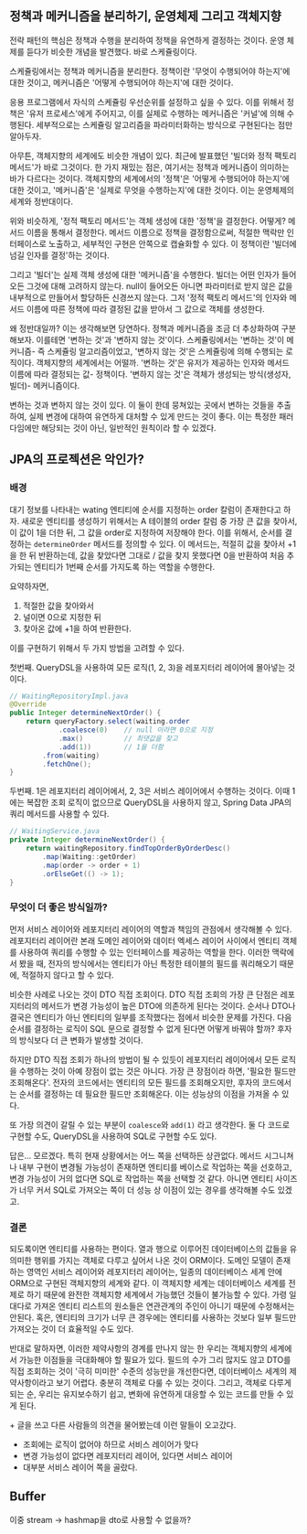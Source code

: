 ## 정책과 메커니즘을 분리하기, 운영체제 그리고 객체지향

전략 패턴의 핵심은 정책과 수행을 분리하여 정책을 유연하게 결정하는 것이다. 운영 체제를 듣다가 비슷한 개념을 발견했다. 바로 스케쥴링이다.

스케쥴링에서는 정책과 메커니즘을 분리한다. 정책이란 '무엇이 수행되어야 하는지'에 대한 것이고, 메커니즘은 '어떻게 수행되어야 하는지'에 대한 것이다.

응용 프로그램에서 자식의 스케쥴링 우선순위를 설정하고 싶을 수 있다. 이를 위해서 정책은 '유저 프로세스'에게 주어지고, 이를 실제로 수행하는 메커니즘은 '커널'에 의해 수행된다. 세부적으로는 스케쥴링 알고리즘을 파라미터화하는 방식으로 구현된다는 점만 알아두자.

아무튼, 객체지향의 세계에도 비슷한 개념이 있다. 최근에 발표했던 '빌더와 정적 팩토리 메서드'가 바로 그것이다.
한 가지 재밌는 점은, 여기서는 정책과 메커니즘이 의미하는 바가 다르다는 것이다. 객체지향의 세계에서의 '정책'은 '어떻게 수행되어야 하는지'에 대한 것이고, '메커니즘'은 '실제로 무엇을 수행하는지'에 대한 것이다. 이는 운영체제의 세계와 정반대이다. 

위와 비슷하게, '정적 팩토리 메서드'는 객체 생성에 대한 '정책'을 결정한다. 어떻게? 메서드 이름을 통해서 결정한다. 메서드 이름으로 정책을 결정함으로써, 적절한 맥락만 인터페이스로 노출하고, 세부적인 구현은 안쪽으로 캡슐화할 수 있다. 이 정책이란 '빌더에 넘길 인자를 결정'하는 것이다.

그리고 '빌더'는 실제 객체 생성에 대한 '메커니즘'을 수행한다. 빌더는 어떤 인자가 들어오든 그것에 대해 고려하지 않는다. null이 들어오든 아니면 파라미터로 받지 않은 값을 내부적으로 만들어서 할당하든 신경쓰지 않는다. 그저 '정적 팩토리 메서드'의 인자와 메서드 이름에 따른 정책에 따라 결정된 값을 받아서 그 값으로 객체를 생성한다.

왜 정반대일까? 이는 생각해보면 당연하다. 정책과 메커니즘을 조금 더 추상화하여 구분해보자. 이를테면 '변하는 것'과 '변하지 않는 것'이다. 스케쥴링에서는 '변하는 것'이 메커니즘- 즉 스케쥴링 알고리즘이었고, '변하지 않는 것'은 스케쥴링에 의해 수행되는 로직이다. 객체지향의 세계에서는 어떨까. '변하는 것'은 유저가 제공하는 인자와 메서드 이름에 따라 결정되는 값- 정책이다. '변하지 않는 것'은 객체가 생성되는 방식(생성자, 빌더)- 메커니즘이다. 

변하는 것과 변하지 않는 것이 있다. 이 둘이 한데 뭉쳐있는 곳에서 변하는 것들을 추출하여, 실제 변경에 대하여 유연하게 대처할 수 있게 만드는 것이 좋다. 이는 특정한 패러다임에만 해당되는 것이 아닌, 일반적인 원칙이라 할 수 있겠다.

## JPA의 프로젝션은 악인가?

### 배경

대기 정보를 나타내는 wating 엔티티에 순서를 지정하는 order 칼럼이 존재한다고 하자. 새로운 엔티티를 생성하기 위해서는 A 테이블의 order 칼럼 중 가장 큰 값을 찾아서, 이 값이 1을 더한 뒤, 그 값을 order로 지정하여 저장해야 한다. 이를 위해서, 순서를 결정하는 `determineOrder` 메서드를 정의할 수 있다. 이 메서드는, 적절히 값을 찾아서 +1을 한 뒤 반환하는데, 값을 찾았다면 그대로 / 값을 찾지 못했다면 0을 반환하여 처음 추가되는 엔티티가 1번째 순서를 가지도록 하는 역할을 수행한다. 

요약하자면, 
1) 적절한 값을 찾아와서 
2) 널이면 0으로 지정한 뒤 
3) 찾아온 값에 +1을 하여 반환한다.

이를 구현하기 위해서 두 가지 방법을 고려할 수 있다.

첫번째. QueryDSL을 사용하여 모든 로직(1, 2, 3)을 레포지터리 레이어에 몰아넣는 것이다.

```java
// WaitingRepositoryImpl.java
@Override
public Integer determineNextOrder() {
    return queryFactory.select(waiting.order
            .coalesce(0)    // null 이라면 0으로 지정
            .max()          // 최댓값을 찾고
            .add(1))        // 1을 더함
        .from(waiting)
        .fetchOne();
}
```

두번째. 1은 레포지터리 레이어에서, 2, 3은 서비스 레이어에서 수행하는 것이다. 이때 1에는 복잡한 조회 로직이 없으므로 QueryDSL을 사용하지 않고, Spring Data JPA의 쿼리 메서드를 사용할 수 있다.

```java
// WaitingService.java
private Integer determineNextOrder() {
    return waitingRepository.findTopOrderByOrderDesc()
        .map(Waiting::getOrder)
        .map(order -> order + 1)
        .orElseGet(() -> 1);
}
```

### 무엇이 더 좋은 방식일까?

먼저 서비스 레이어와 레포지터리 레이어의 역할과 책임의 관점에서 생각해볼 수 있다. 레포지터리 레이어란 본래 도메인 레이어와 데이터 엑세스 레이어 사이에서 엔티티 객체를 사용하여 쿼리를 수행할 수 있는 인터페이스를 제공하는 역할을 한다. 이러한 맥락에서 봤을 때, 전자의 방식에서는 엔티티가 아닌 특정한 테이블의 필드를 쿼리해오기 때문에, 적절하지 않다고 할 수 있다.

비슷한 사례로 나오는 것이 DTO 직접 조회이다. DTO 직접 조회의 가장 큰 단점은 레포지터리의 메서드가 변경 가능성이 높은 DTO에 의존하게 된다는 것이다. 순서나 DTO나 결국은 엔티티가 아닌 엔티티의 일부를 조작했다는 점에서 비슷한 문제를 가진다. 다음 순서를 결정하는 로직이 SQL 문으로 결정할 수 없게 된다면 어떻게 바꿔야 할까? 후자의 방식보다 더 큰 변화가 발생할 것이다.

하지만 DTO 직접 조회가 하나의 방법이 될 수 있듯이 레포지터리 레이어에서 모든 로직을 수행하는 것이 아예 장점이 없는 것은 아니다. 가장 큰 장점이라 하면, '필요한 필드만 조회해온다'. 전자의 코드에서는 엔티티의 모든 필드를 조회해오지만, 후자의 코드에서는 순서를 결정하는 데 필요한 필드만 조회해온다. 이는 성능상의 이점을 가져올 수 있다.

또 가장 의견이 갈릴 수 있는 부분이 `coalesce`와 `add(1)` 라고 생각한다. 둘 다 코드로 구현할 수도, QueryDSL을 사용하여 SQL로 구현할 수도 있다.

답은... 모르겠다. 특히 현재 상황에서는 어느 쪽을 선택하든 상관없다. 메서드 시그니쳐나 내부 구현이 변경될 가능성이 존재하면 엔티티를 베이스로 작업하는 쪽을 선호하고, 변경 가능성이 거의 없다면 SQL로 작업하는 쪽을 선택할 것 같다. 아니면 엔티티 사이즈가 너무 커서 SQL로 가져오는 쪽이 더 성능 상 이점이 있는 경우를 생각해볼 수도 있겠고.

### 결론

되도록이면 엔티티를 사용하는 편이다. 열과 행으로 이루어진 데이터베이스의 값들을 유의미한 행위를 가지는 객체로 다루고 싶어서 나온 것이 ORM이다. 도메인 모델이 존재하는 영역인 서비스 레이어와 레포지터리 레이어는, 일종의 데이터베이스 세계 안에 ORM으로 구현된 객체지향의 세계와 같다. 이 객체지향 세계는 데이터베이스 세계를 전제로 하기 때문에 완전한 객체지향 세계에서 가능했던 것들이 불가능할 수 있다. 가령 일대다로 가져온 엔티티 리스트의 원소들은 연관관계의 주인이 아니기 때문에 수정해서는 안된다. 혹은, 엔티티의 크기가 너무 큰 경우에는 엔티티를 사용하는 것보다 일부 필드만 가져오는 것이 더 효율적일 수도 있다.

반대로 말하자면, 이러한 제약사항의 경계를 만나지 않는 한 우리는 객체지향의 세계에서 가능한 이점들을 극대화해야 할 필요가 있다. 필드의 수가 그리 많지도 않고 DTO를 직접 조회하는 것이 '극히 미미한' 수준의 성능만을 개선한다면, 데이터베이스 세계의 제약사항이라고 보기 어렵다. 충분히 객체로 다룰 수 있는 것이다. 그리고, 객체로 다루게 되는 순, 우리는 유지보수하기 쉽고, 변화에 유연하게 대응할 수 있는 코드를 만들 수 있게 된다.

\+ 글을 쓰고 다른 사람들의 의견을 물어봤는데 이런 말들이 오고갔다.

- 조회에는 로직이 없어야 하므로 서비스 레이어가 맞다
- 변경 가능성이 없다면 레포지터리 레이어, 있다면 서비스 레이어
- 대부분 서비스 레이어 쪽을 골랐다.


## Buffer

이중 stream -> hashmap을 dto로 사용할 수 없을까?